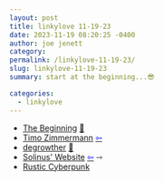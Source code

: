 ```yaml
---
layout: post
title: linkylove 11-19-23
date: 2023-11-19 08:20:25 -0400
author: joe jenett
category: 
permalink: /linkylove-11-19-23/
slug: linkylove-11-19-23
summary: start at the beginning...😎

categories:
  - linkylove
---
```

<ul class="linkylove">
	<li><a title="basement chronicles | The Beginning" href="https://chronicles.basement.studio/">The Beginning</a> <a href="https://pinboard.in/u:garrettc">📌</a></li>
	<li><a title="Timo Zimmermann" href="https://www.screamingatmyscreen.com/">Timo Zimmermann</a> <a class="normaltext" title="source" href="https://gamepad.club/@Aywren"><span style="color:blue;">&#8678;</span></a></li>
	<li><a title="degrowther" href="https://degrowther.smol.pub/">degrowther</a> <a href="https://pinboard.in/u:mikael">📌</a></li>
	<li><a title="Solinus' Website" href="https://solinus.neocities.org/">Solinus' Website</a>  <a class="normaltext" title="source" href="https://zeusofthecrows.github.io/stadt/"><span style="color:blue;">&#8678;</span></a> <span title="led to site shown below">⇾</span></li>
	<li><a title="cypnk" href="https://sh2.us/">Rustic Cyberpunk</a></li>
</ul>
<a style="display:none;" href="https://brid.gy/publish/mastodon"><small>(cross-posted to mastodon)</small></a>